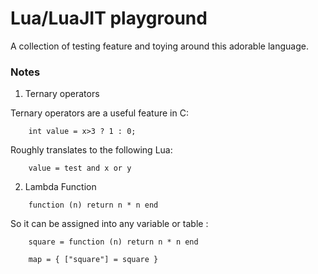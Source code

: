 # Lua/LuaJIT playground
A collection of testing feature and toying around this adorable language.

### Notes

1. Ternary operators

Ternary operators are a useful feature in C:
```
    int value = x>3 ? 1 : 0;
```
Roughly translates to the following Lua:
```
    value = test and x or y
```

2. Lambda Function 
```
    function (n) return n * n end
```
So it can be assigned into any variable or table :
```
    square = function (n) return n * n end
    
    map = { ["square"] = square }
```
